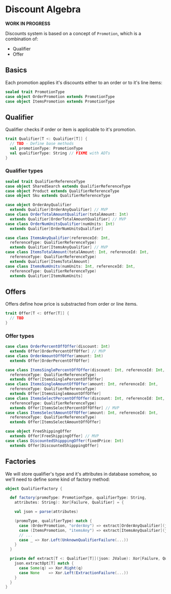 # Discount Algebra

**WORK IN PROGRESS**

Discounts system is based on a concept of `Promotion`, which is a combination of:

* Qualifier
* Offer

## Basics

Each promotion applies it's discounts either to an order or to it's line items:

```scala
sealed trait PromotionType
case object OrderPromotion extends PromotionType
case object ItemsPromotion extends PromotionType
```

## Qualifier

Qualifier checks if order or item is applicable to it's promotion.

```scala
trait Qualifier[T <: Qualifier[T]] {
  // TBD - Define base methods
  val promotionType: PromotionType
  val qualifierType: String // FIXME with ADTs
}
```

### Qualifier types

```scala
sealed trait QualifierReferenceType
case object SharedSearch extends QualifierReferenceType
case object Product extends QualifierReferenceType
case object Sku extends QualifierReferenceType

case object OrderAnyQualifier
  extends Qualifier[OrderAnyQualifier] // MVP
case class OrderTotalAmountQualifier(totalAmount: Int)
  extends Qualifier[OrderTotalAmountQualifier] // MVP
case class OrderNumUnitsQualifier(numUnits: Int)
  extends Qualifier[OrderNumUnitsQualifier]

case class ItemsAnyQualifier(referenceId: Int,
  referenceType: QualifierReferenceType)
  extends Qualifier[ItemsAnyQualifier] // MVP
case class ItemsTotalAmount(totalAmount: Int, referenceId: Int,
  referenceType: QualifierReferenceType)
  extends Qualifier[ItemsTotalAmount]
case class ItemsNumUnits(numUnits: Int, referenceId: Int,
  referenceType: QualifierReferenceType)
  extends Qualifier[ItemsNumUnits]
```

## Offers

Offers define how price is substracted from order or line items.

```scala
trait Offer[T <: Offer[T]] {
  // TBD
}
```

### Offer types

```scala
case class OrderPercentOffOffer(discount: Int)
  extends Offer[OrderPercentOffOffer] // MVP
case class OrderAmountOffOffer(amount: Int)
  extends Offer[OrderPercentOffOffer]

case class ItemsSinglePercentOffOffer(discount: Int, referenceId: Int,
  referenceType: QualifierReferenceType)
  extends Offer[ItemsSinglePercentOffOffer]
case class ItemsSingleAmountOffOffer(amount: Int, referenceId: Int,
  referenceType: QualifierReferenceType)
  extends Offer[ItemsSingleAmountOffOffer]
case class ItemsSelectPercentOffOffer(discount: Int, referenceId: Int,
  referenceType: QualifierReferenceType)
  extends Offer[ItemsSelectPercentOffOffer] // MVP
case class ItemsSelectAmountOffOffer(amount: Int, referenceId: Int,
  referenceType: QualifierReferenceType)
  extends Offer[ItemsSelectAmountOffOffer]

case object FreeShippingOffer
  extends Offer[FreeShippingOffer] // MVP
case class DiscountedShipppingOffer(fixedPrice: Int)
  extends Offer[DiscountedShipppingOffer]  
```

## Factories

We will store qualifier's type and it's attributes in database somehow, so we'll
need to define some kind of factory method:

```scala
object QualifierFactory {

  def factory(promoType: PromotionType, qualifierType: String,
    attributes: String): Xor[Failure, Qualifier] = {

    val json = parse(attributes)

    (promoType, qualifierType) match {
      case (OrderPromotion, "orderAny") => extract[OrderAnyQualifier](json)
      case (ItemsPromotion, "itemsAny") => extract[ItemsAnyQualifier](json)
      // ...
      case _ => Xor.Left(UnknownQualifierFailure(...))
    }
  }

  private def extract[T <: Qualifier[T]](json: JValue): Xor[Failure, Qualifier] = {
    json.extractOpt[T] match {
      case Some(q) => Xor.Right(q)
      case None    => Xor.Left(ExtractionFailure(...))
    }
  }
}
```
